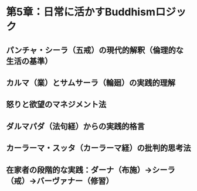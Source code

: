 # 第5章：日常に活かすBuddhismロジック

## パンチャ・シーラ（五戒）の現代的解釈（倫理的な生活の基準）

## カルマ（業）とサムサーラ（輪廻）の実践的理解

## 怒りと欲望のマネジメント法

## ダルマパダ（法句経）からの実践的格言

## カーラーマ・スッタ（カーラーマ経）の批判的思考法

## 在家者の段階的な実践：ダーナ（布施）→シーラ（戒）→バーヴァナー（修習）
